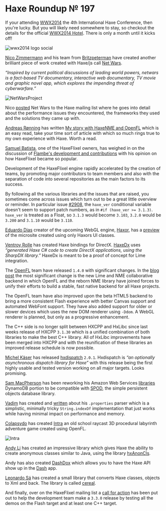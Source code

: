 [_template]: roundup.html
# Haxe Roundup № 197

If your attending [WWX2014] the 4th International Haxe Conference, then you're lucky.
But you will likely need somewhere to stay, so checkout the details for the official
[WWX2014 Hotel]. There is only a month until it kicks off!

![wwx2014 logo social](/img/197/wwx2014-logo.png "World Wide Haxe Conference 2014")

[Nico Zimmermann][g+ 1] and his team from [Britzpeterman] have created another brilliant
piece of work created with Haxe/js call [Net Wars]. 

_“Inspired by current political discussions of leading world powers, netwars is a
fact-based TV documentary, interactive web documentary, TV movie and graphic novel 
app, which explores the impending threat of cyberwarfare.”_

![NetWarsProject](/img/197/netwars.png "NetWars Project")

Nico [posted][l 1] Net Wars to the Haxe mailing list where he goes into detail about 
the performance issues they encountered, the frameworks they used and the solutions
they came up with.

[Andreas Rønning][tw 1] has written [My story with HaxeNME and OpenFL][l 2] which is an
easy read, take your time sort of article with which so much rings true to my own
experience with Haxe. Worth a read.

[Samuel Batista][gh 1], one of the HaxeFlixel owners, has weighed in on the discussion
of [Flambe's development and contributions][l 3] with his opinion on how HaxeFlixel 
became so popular.

Development of the HaxeFlixel engine rapidly accelerated by the creation of teams, 
by promoting major contributors to team members and also with the separation of 
code into several repositories as the main factors to its success.

By following all the various libraries and the issues that are raised, you sometimes
come across issues which turn out to be a great little overview or reminder. In
particular issue [#2908], the `haxe_ver` conditional variable doesn't seem to support
patch numbers, as in `#if (haxe_ver >= 3.1.3)`. `haxe_ver` is treated as a Float, so
`3.1.3` would become `3.103`, `3.2.0` would be `3.200` and `3.1.10` would be `3.110`.

[Eduardo Dias][tw 2] creator of the upcoming WebGL engine, [Haxor][tw 3], has a
[preview][l 4] of the microsite created using only Haxors UI classes.

[Ventroy Rolle][gh 2] has created Haxe bindings for DirectX. [HaxeDx] uses _“generated
Haxe C# code to create DirectX applications, using the SharpDX library.”_ HaxeDx is
meant to be a proof of concept for Lime integration.

The [OpenFL][tw 4] team have released `1.4.0` with significant changes. In the 
[blog post][l 5] the most significant change is the new Lime and NME collaborative
backend in which OpenFL and the reborn NME library have joined forces to unify their
efforts to build a stable, fast native backend for all Haxe projects.

The OpenFL team have also improved upon the beta HTML5 backend to bring a more
consistent Flash experience with better Canvas support and automated WebFont support.
They have also added support for older or slower devices which uses the new DOM
renderer using `-Ddom`. A WebGL renderer is planned, but only as a progressive
enhancement.

The C++ side is no longer split between HXCPP and HxLibc since last weeks release
of HXCPP `3.1.30` which is a unified combination of both libraries to make the best
C++ library. All of HxLibc improvements have been merged into HXCPP and with the reunification
of these libraries an improved release schedule is now possible.

[Michel Käser][tw 5] has released [hxdispatch][l 6] `2.0.1`. Hxdispatch is _“an
optionally asynchronous dispatch library for Haxe”_ with this release being the
first highly usable and tested version working on all major targets. Looks promising.

[Sam MacPherson][gh 3] has been reworking his Amazon Web Services [libraries][l 7]
DynamoDB portion to be compatible with [SPOD], the simple persistent objects database
library.

[Vadim][gh 4] has created and [written][l 9] about his `.properties` parser which is a
simplistic, minimally tricky `String.indexOf` implementation that just works while
having minimal impact on performance and memory.

[Colapsydo][tw 6] has created [Intra][l 8] an old school raycast 3D procedural
labyrinth adventure game created using OpenFL.

![Intra](/img/197/intra.jpg "Intra")

[Andy Li][gh 5] has created an impressive library which gives Haxe the ability to
create anonymous classes similar to Java, using the library [hxAnonCls].

Andy has also created [DashDox] which allows you to have the Haxe API show up in
the [Dash] app.

[Leonardo Sá][gh 6] has created a small library that converts Haxe classes, objects
to Xml and back. The library is called [cereal].

And finally, over on the HaxeFlixel mailing list a [call for action][l 10] has been
put out to help the development team make a `3.3.0` release by testing all the 
demos on the Flash target and at least one C++ target.

[g+ 1]: https://plus.google.com/109633733391503440565/posts "+Nico Zimmermann"

[tw 1]: https://github.com/sunjammer "@sunjammer"
[tw 2]: https://twitter.com/EduardoDias "@EduardoDias"
[tw 3]: https://twitter.com/HaxorEngine "@HaxorEngine"
[tw 4]: https://twitter.com/Open_FL "@OpenFL"
[tw 5]: https://twitter.com/frontenderch "@frontenderch"
[tw 6]: https://twitter.com/Colapsydo "@Colapsydo"
	
[gh 1]: https://github.com/gamedevsam "@gamedevsam"
[gh 2]: https://github.com/kidveno "@kidveno"
[gh 3]: https://github.com/Blank101 "@Blank101"
[gh 4]: https://github.com/YellowAfterlife "@YellowAfterlife"
[gh 5]: https://github.com/andyli "@andyli"
[gh 6]: https://github.com/submain "@submain"

[l 1]: https://groups.google.com/forum/#!msg/haxelang/zh9GZPg1-Sk/dRHEZNeoDAIJ "Haxe Success Story - Netwars"
[l 2]: http://www.doomsday.no/articles/apr192014.html "My story with HaxeNME and OpenFL"
[l 3]: https://groups.google.com/forum/#!msg/flambe/MFrMuoXxnss/8w9DTcDVymMJ "Flambe development and contributions"
[l 4]: https://twitter.com/HaxorEngine/status/457576634262884352/photo/1 "Haxor Micro site preview"
[l 5]: http://www.openfl.org/blog/2014/04/22/openfl-1-4-release/ "OpenFL 1.4 Release"
[l 6]: https://github.com/MaddinXx/hxdispatch/tree/master "hxdispatch on Github"
[l 7]: https://github.com/Blank101/haxe-aws "haxe-aws on Github"
[l 8]: http://digilander.libero.it/Colapsydo/games/intra/Intra.html "Intra"
[l 9]: http://yal.cc/haxe-simplistic-properties-parser/ "Haxe: Simplistic .properties parser"
[l 10]: https://groups.google.com/forum/#!topic/haxeflixel/oCDxT96GB78 "Help us get 3.3.0 released!"

[wwx2014]: http://wwx.silexlabs.org/2014/ "World Wide Haxe Conferenece 2014"
[wwx2014 hotel]: https://groups.google.com/forum/#!msg/haxelang/sGsZNfXdoAw/5mq8UldAFmoJ "Official WWX2014 Hotel"
[Britzpeterman]: http://www.britzpetermann.com/ "Britzpeterman | Studio for Design & Code"
[Net Wars]: http://www.netwars-project.com/webdoc
[#2908]: https://github.com/HaxeFoundation/haxe/issues/2908 "haxe_ver doesn't seem to support patch number"
[spod]: http://haxe.org/manual/spod "Haxe SPOD library"
[hxAnonCls]: https://github.com/andyli/hxAnonCls "hxAnonCls on Github"
[DashDox]: https://github.com/andyli/DashDox "DashDox on Github"
[Dash]: http://kapeli.com/dash "Dash - Documentation Browser"
[cereal]: https://github.com/submain/cereal "cereal on Github"
[haxedx]: https://github.com/kidveno/HaxeDx "HaxeDx on Github"


